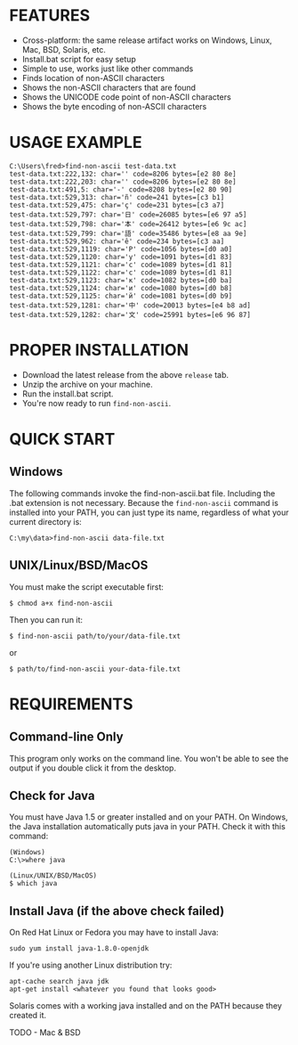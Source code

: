 # FEATURES

* Cross-platform: the same release artifact works on Windows, Linux, Mac, BSD, Solaris, etc.
* Install.bat script for easy setup
* Simple to use, works just like other commands
* Finds location of non-ASCII characters
* Shows the non-ASCII characters that are found
* Shows the UNICODE code point of non-ASCII characters
* Shows the byte encoding of non-ASCII characters


# USAGE EXAMPLE

```
C:\Users\fred>find-non-ascii test-data.txt
test-data.txt:222,132: char='‎' code=8206 bytes=[e2 80 8e]
test-data.txt:222,203: char='‎' code=8206 bytes=[e2 80 8e]
test-data.txt:491,5: char='‐' code=8208 bytes=[e2 80 90]
test-data.txt:529,313: char='ñ' code=241 bytes=[c3 b1]
test-data.txt:529,475: char='ç' code=231 bytes=[c3 a7]
test-data.txt:529,797: char='日' code=26085 bytes=[e6 97 a5]
test-data.txt:529,798: char='本' code=26412 bytes=[e6 9c ac]
test-data.txt:529,799: char='語' code=35486 bytes=[e8 aa 9e]
test-data.txt:529,962: char='ê' code=234 bytes=[c3 aa]
test-data.txt:529,1119: char='Р' code=1056 bytes=[d0 a0]
test-data.txt:529,1120: char='у' code=1091 bytes=[d1 83]
test-data.txt:529,1121: char='с' code=1089 bytes=[d1 81]
test-data.txt:529,1122: char='с' code=1089 bytes=[d1 81]
test-data.txt:529,1123: char='к' code=1082 bytes=[d0 ba]
test-data.txt:529,1124: char='и' code=1080 bytes=[d0 b8]
test-data.txt:529,1125: char='й' code=1081 bytes=[d0 b9]
test-data.txt:529,1281: char='中' code=20013 bytes=[e4 b8 ad]
test-data.txt:529,1282: char='文' code=25991 bytes=[e6 96 87]
```


# PROPER INSTALLATION

* Download the latest release from the above `release` tab.
* Unzip the archive on your machine.
* Run the install.bat script.
* You're now ready to run `find-non-ascii`.


# QUICK START

## Windows

The following commands invoke the find-non-ascii.bat file.
Including the .bat extension is not necessary. Because the
`find-non-ascii` command is installed into your PATH, you
can just type its name, regardless of what your current
directory is:

    C:\my\data>find-non-ascii data-file.txt


## UNIX/Linux/BSD/MacOS

You must make the script executable first:

    $ chmod a+x find-non-ascii

Then you can run it:

    $ find-non-ascii path/to/your/data-file.txt

or

    $ path/to/find-non-ascii your-data-file.txt


# REQUIREMENTS

## Command-line Only

This program only works on the command line. You won't be able to
see the output if you double click it from the desktop.

## Check for Java

You must have Java 1.5 or greater installed and on your PATH. On
Windows, the Java installation automatically puts java in your
PATH. Check it with this command:

    (Windows)
    C:\>where java

    (Linux/UNIX/BSD/MacOS)
    $ which java
        
## Install Java (if the above check failed)

On Red Hat Linux or Fedora you may have to install Java: 

    sudo yum install java-1.8.0-openjdk

If you're using another Linux distribution try:

    apt-cache search java jdk
    apt-get install <whatever you found that looks good>

Solaris comes with a working java installed and on the PATH
because they created it.

TODO - Mac & BSD
